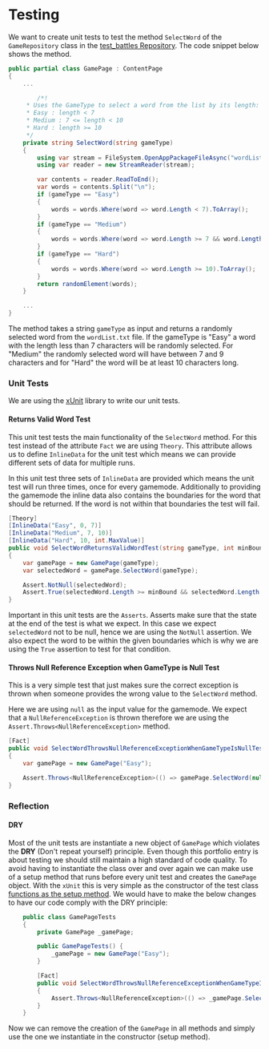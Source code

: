 # Testing

We want to create unit tests to test the method `SelectWord` of the `GameRepository` class in the [test_battles Repository](https://github.com/Software-Engineering-Red/test_battles). The code snippet below shows the method.

```csharp
public partial class GamePage : ContentPage
{
    ...

        /*!
	 * Uses the GameType to select a word from the list by its length:
	 * Easy : length < 7
	 * Medium : 7 <= length < 10
	 * Hard : length >= 10
	 */
    private string SelectWord(string gameType)
    {
        using var stream = FileSystem.OpenAppPackageFileAsync("wordList.txt").Result;
        using var reader = new StreamReader(stream);

        var contents = reader.ReadToEnd();
        var words = contents.Split("\n");
        if (gameType == "Easy")
        {
            words = words.Where(word => word.Length < 7).ToArray();
        }
        if (gameType == "Medium")
        {
            words = words.Where(word => word.Length >= 7 && word.Length < 10).ToArray();
        }
        if (gameType == "Hard")
        {
            words = words.Where(word => word.Length >= 10).ToArray();
        }
        return randomElement(words);
    }

    ...
}
```

The method takes a string `gameType` as input and returns a randomly selected word from the `wordList.txt` file.
If the gameType is "Easy" a word with the length less than 7 characters will be randomly selected. For "Medium" the randomly selected word will have between 7 and 9 characters and for "Hard" the word will be at least 10 characters long.

### Unit Tests

We are using the [xUnit](https://xunit.net/) library to write our unit tests.

#### Returns Valid Word Test
This unit test tests the main functionality of the `SelectWord` method. For this test instead of the attribute `Fact` we are using `Theory`. This attribute allows us to define `InlineData` for the unit test which means we can provide different sets of data for multiple runs.

In this unit test three sets of `InlineData` are provided which means the unit test will run three times, once for every gamemode. Additionally to providing the gamemode the inline data also contains the boundaries for the word that should be returned. If the word is not within that boundaries the test will fail.

```csharp
[Theory]
[InlineData("Easy", 0, 7)]
[InlineData("Medium", 7, 10)]
[InlineData("Hard", 10, int.MaxValue)]
public void SelectWordReturnsValidWordTest(string gameType, int minBound, int maxBound)
{
    var gamePage = new GamePage(gameType);
    var selectedWord = gamePage.SelectWord(gameType);

    Assert.NotNull(selectedWord);
    Assert.True(selectedWord.Length >= minBound && selectedWord.Length < maxBound);
}
```

Important in this unit tests are the `Asserts`. Asserts make sure that the state at the end of the test is what we expect. In this case we expect `selectedWord` not to be null, hence we are using the `NotNull` assertion.
We also expect the word to be within the given boundaries which is why we are using the `True` assertion to test for that condition.


#### Throws Null Reference Exception when GameType is Null Test
This is a very simple test that just makes sure the correct exception is thrown when someone provides the wrong value to the `SelectWord` method.

Here we are using `null` as the input value for the gamemode. We expect that a `NullReferenceException` is thrown therefore we are using the `Assert.Throws<NullReferenceException>` method.

```csharp
[Fact]
public void SelectWordThrowsNullReferenceExceptionWhenGameTypeIsNullTest()
{
    var gamePage = new GamePage("Easy");

    Assert.Throws<NullReferenceException>(() => gamePage.SelectWord(null));
}
```

### Reflection
#### DRY
Most of the unit tests are instantiate a new object of `GamePage` which violates the **DRY** (Don't repeat yourself) principle. Even though this portfolio entry is about testing we should still maintain a high standard of code quality.
To avoid having to instantiate the class over and over again we can make use of a setup method that runs before every unit test and creates the `GamePage` object. With the `xUnit` this is very simple as the constructor of the test class [functions as the setup method](https://xunit.net/docs/shared-context).
We would have to make the below changes to have our code comply with the DRY principle:

```csharp
    public class GamePageTests
    {
        private GamePage _gamePage;

        public GamePageTests() {
            _gamePage = new GamePage("Easy");
        }

        [Fact]
        public void SelectWordThrowsNullReferenceExceptionWhenGameTypeIsNullTest()
        {
            Assert.Throws<NullReferenceException>(() => _gamePage.SelectWord(null));
        }
    }
```

Now we can remove the creation of the `GamePage` in all methods and simply use the one we instantiate in the constructor (setup method).